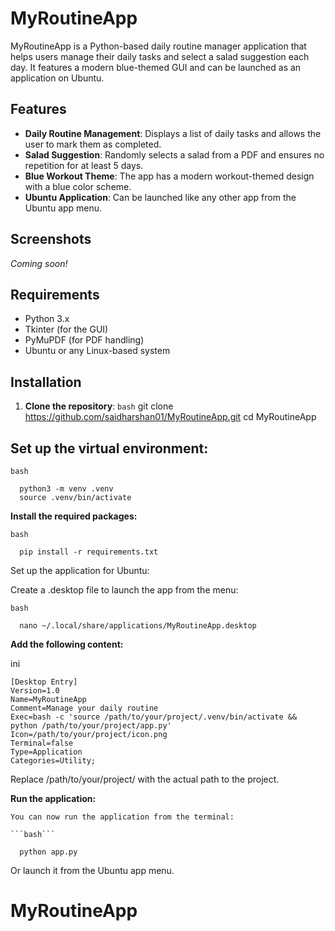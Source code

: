 # MyRoutineApp

MyRoutineApp is a Python-based daily routine manager application that helps users manage their daily tasks and select a salad suggestion each day. It features a modern blue-themed GUI and can be launched as an application on Ubuntu.

## Features
- **Daily Routine Management**: Displays a list of daily tasks and allows the user to mark them as completed.
- **Salad Suggestion**: Randomly selects a salad from a PDF and ensures no repetition for at least 5 days.
- **Blue Workout Theme**: The app has a modern workout-themed design with a blue color scheme.
- **Ubuntu Application**: Can be launched like any other app from the Ubuntu app menu.

## Screenshots
*Coming soon!*

## Requirements

- Python 3.x
- Tkinter (for the GUI)
- PyMuPDF (for PDF handling)
- Ubuntu or any Linux-based system

## Installation

1. **Clone the repository**:
   ```bash```
   git clone https://github.com/saidharshan01/MyRoutineApp.git
   cd MyRoutineApp

## Set up the virtual environment:

```bash```

      python3 -m venv .venv
      source .venv/bin/activate

**Install the required packages:**

```bash```

      pip install -r requirements.txt

Set up the application for Ubuntu:

Create a .desktop file to launch the app from the menu:

```bash```

      nano ~/.local/share/applications/MyRoutineApp.desktop

**Add the following content:**

ini

    [Desktop Entry]
    Version=1.0
    Name=MyRoutineApp
    Comment=Manage your daily routine
    Exec=bash -c 'source /path/to/your/project/.venv/bin/activate && python /path/to/your/project/app.py'
    Icon=/path/to/your/project/icon.png
    Terminal=false
    Type=Application
    Categories=Utility;

Replace /path/to/your/project/ with the actual path to the project.

**Run the application:**

    You can now run the application from the terminal:

    ```bash```

      python app.py

Or launch it from the Ubuntu app menu.
# MyRoutineApp
